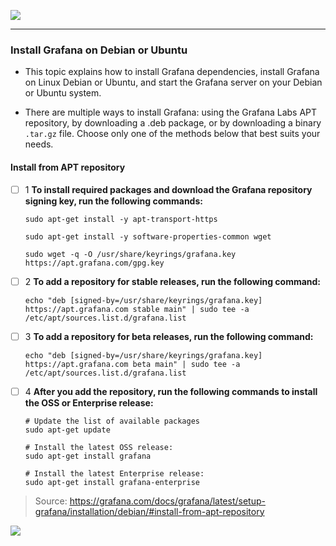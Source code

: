 ![](https://grafana.com/static/assets/internal/grafana_logo-web-white-text.svg)

---------------------------------------------------------------

### Install Grafana on Debian or Ubuntu

- This topic explains how to install Grafana dependencies, install Grafana on Linux Debian or Ubuntu, and start the Grafana server on your Debian or Ubuntu system.

 - There are multiple ways to install Grafana: using the Grafana Labs APT repository, by downloading a .deb package, or by downloading a binary `.tar.gz` file. Choose only one of the methods below that best suits your needs.

#### Install from APT repository

- [ ] 1  **To install required packages and download the Grafana repository signing key, run the following commands:**

      sudo apt-get install -y apt-transport-https
  
      sudo apt-get install -y software-properties-common wget
  
      sudo wget -q -O /usr/share/keyrings/grafana.key https://apt.grafana.com/gpg.key

- [ ] 2  **To add a repository for stable releases, run the following command:**

      echo "deb [signed-by=/usr/share/keyrings/grafana.key] https://apt.grafana.com stable main" | sudo tee -a /etc/apt/sources.list.d/grafana.list

- [ ] 3  **To add a repository for beta releases, run the following command:**

      echo "deb [signed-by=/usr/share/keyrings/grafana.key] https://apt.grafana.com beta main" | sudo tee -a /etc/apt/sources.list.d/grafana.list
      
- [ ] 4  **After you add the repository, run the following commands to install the OSS or Enterprise release:**

      # Update the list of available packages
      sudo apt-get update

      # Install the latest OSS release:
      sudo apt-get install grafana

      # Install the latest Enterprise release:
      sudo apt-get install grafana-enterprise
      
>Source: https://grafana.com/docs/grafana/latest/setup-grafana/installation/debian/#install-from-apt-repository

![](https://uploaddeimagens.com.br/images/004/463/466/full/st_small_507x507-pad_600x600_f8f8f8-removebg-preview_%281%29.png?1683896989)
